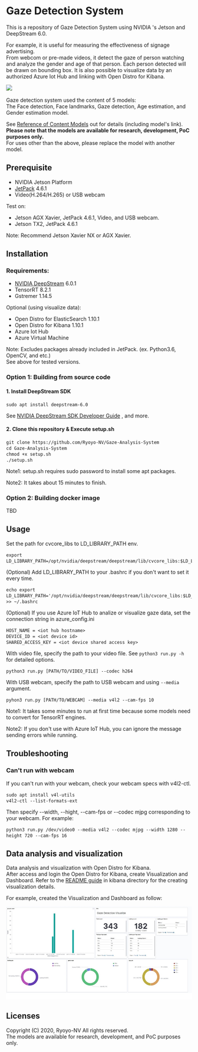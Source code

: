 # Gaze Detection System
This is a repository of  Gaze Detection System using NVIDIA 's Jetson and DeepStream 6.0.

For example, it is useful for measuring the effectiveness of signage advertising.  
From webcom or pre-made videos, it detect the gaze of person watching and analyze the gender and age of that person. 
Each person detected will be drawn on bounding box. It is also possible to visualize data by an authorized Azure Iot Hub and linking with Open Distro for Kibana. 


<img src="src/gaze_demo.gif" hight="480"/>  
  
 Gaze detection system used the content of 5 models:  
 The Face detection, Face landmarks, Gaze detection, Age estimation, and Gender estimation model. 


See [Reference of Content Models](model/README.md) out for details (including model's link).  
**Please note that the models are available for research, development, PoC purposes only.**  
For uses other than the above, please replace the model with another model.

## Prerequisite

- NVIDIA Jetson Platform
- [JetPack](https://developer.nvidia.com/embedded/jetpack) 4.6.1
- Video(H.264/H.265) or USB webcam

Test on:

- Jetson AGX Xavier, JetPack 4.6.1, Video, and USB webcam. 
- Jetson TX2, JetPack 4.6.1

Note: Recommend Jetson Xavier NX or AGX Xavier.  

## Installation

### Requirements:  

- [NVIDIA DeepStream](https://developer.nvidia.com/deepstream-sdk) 6.0.1
- TensorRT 8.2.1
- Gstremer 1.14.5

Optional (using visualize data):
- Open Distro for ElasticSearch 1.10.1
- Open Distro for Kibana 1.10.1
- Azure Iot Hub
- Azure Virtual Machine

Note: Excludes packages already included in JetPack. (ex. Python3.6, OpenCV, and etc.)  
See above for tested versions. 
### Option 1: Building from source code  

#### 1. Install DeepStream SDK
```
sudo apt install deepstream-6.0
```
See [NVIDIA DeepStream SDK Developer Guide](https://docs.nvidia.com/metropolis/deepstream/dev-guide/text/DS_Quickstart.html#install-the-deepstream-sdk) , and more.  


#### 2. Clone this repository & Execute setup.sh
```
git clone https://github.com/Ryoyo-NV/Gaze-Analysis-System
cd Gaze-Analysis-System
chmod +x setup.sh
./setup.sh
```

Note1: setup.sh requires sudo password to install some apt packages.

Note2: It takes about 15 minutes to finish. 


### Option 2: Building docker image 

TBD


## Usage 
Set the path for cvcore_libs to LD_LIBRARY_PATH env.

```
export LD_LIBRARY_PATH=/opt/nvidia/deepstream/deepstream/lib/cvcore_libs:$LD_LIBRARY_PATH
```
(Optional) Add LD_LIBRARY_PATH to your .bashrc if you don't want to set it every time.
```
echo export LD_LIBRARY_PATH='/opt/nvidia/deepstream/deepstream/lib/cvcore_libs:$LD_LIBRARY_PATH' >> ~/.bashrc
```

(Optional) If you use Azure IoT Hub to analize or visualize gaze data, set the connection string in azure_config.ini
```
HOST_NAME = <iot hub hostname>
DEVICE_ID = <iot device id>
SHARED_ACCESS_KEY = <iot device shared access key>
```

With video file, specify the path to your video file. See `python3 run.py -h` for detailed options.
```
python3 run.py [PATH/TO/VIDEO_FILE] --codec h264
```

With USB webcam, specify the path to USB webcam and using `--media` argument.  
```
pyhon3 run.py [PATH/TO/WEBCAM] --media v4l2 --cam-fps 10
```

Note1: It takes some minutes to run at first time because some models need to convert for TensorRT engines. 

Note2: If you don't use with Azure IoT Hub, you can ignore the message sending errors while running.


## Troubleshooting
### Can't run with webcam
If you can't run with your webcam, check your webcam specs with v4l2-ctl.
```
sudo apt install v4l-utils
v4l2-ctl --list-formats-ext
```
Then specify --width, --hight, --cam-fps or --codec mjpg corresponding to your webcam.
For example:
```
python3 run.py /dev/video0 --media v4l2 --codec mjpg --width 1280 --height 720 --cam-fps 16
```


##  Data analysis and visualization
Data analysis and visualization with Open Distro for Kibana.  
After access and login the Open Distro for Kibana, create Visualization and Dashboard.
Refer to the [README guide](kibana/README.md#Create-visualization-and-Dashboard) in kibana directory for the creating visualization details.

For example, created the Visualization and Dashboard as follow:

![](src/kibana_visualize_v1.jpg)

## Licenses
Copyright (C) 2020, Ryoyo-NV All rights reserved.  
The models are available for research, development, and PoC purposes only.
